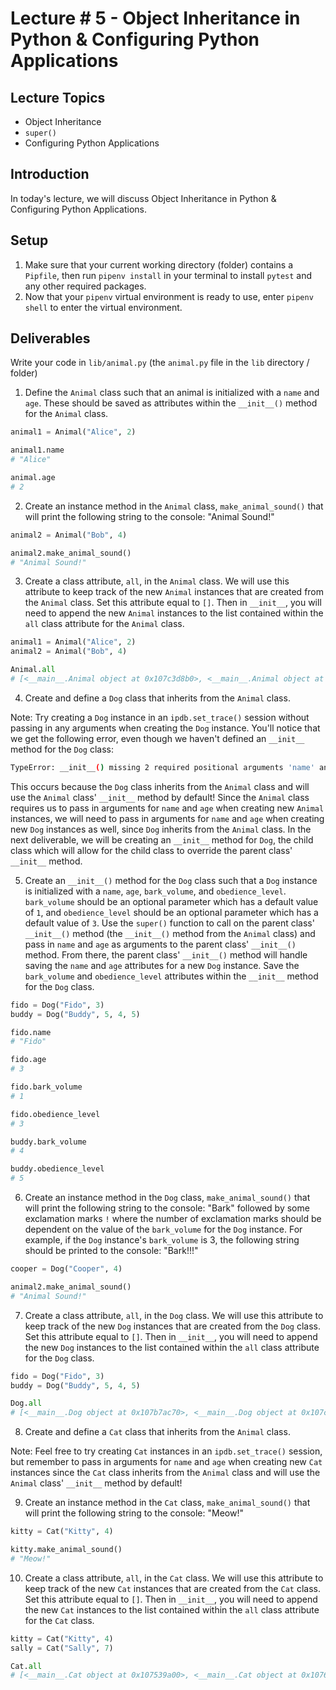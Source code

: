 # Lecture # 5 - Object Inheritance in Python & Configuring Python Applications

## Lecture Topics

- Object Inheritance
- `super()`
- Configuring Python Applications

## Introduction

In today's lecture, we will discuss Object Inheritance in Python & Configuring Python Applications.

## Setup

1. Make sure that your current working directory (folder) contains a `Pipfile`, then run `pipenv install` in your terminal to install `pytest` and any other required packages.
2. Now that your `pipenv` virtual environment is ready to use, enter `pipenv shell` to enter the virtual environment.

## Deliverables

Write your code in `lib/animal.py` (the `animal.py` file in the `lib` directory / folder)

1. Define the `Animal` class such that an animal is initialized with a `name` and `age`. These should be saved as attributes within the `__init__()` method for the `Animal` class.

```py
animal1 = Animal("Alice", 2)

animal1.name
# "Alice"

animal.age
# 2
```

2. Create an instance method in the `Animal` class, `make_animal_sound()` that will print the following string to the console: "Animal Sound!"

```py
animal2 = Animal("Bob", 4)

animal2.make_animal_sound()
# "Animal Sound!"
```

3. Create a class attribute, `all`, in the `Animal` class. We will use this attribute to keep track of
the new `Animal` instances that are created from the `Animal` class. Set this
attribute equal to `[]`. Then in `__init__`, you will need to append the new `Animal` instances to the list contained within the `all` class attribute for the `Animal` class.

```py
animal1 = Animal("Alice", 2)
animal2 = Animal("Bob", 4)

Animal.all
# [<__main__.Animal object at 0x107c3d8b0>, <__main__.Animal object at 0x107b67820>]
```

4. Create and define a `Dog` class that inherits from the `Animal` class.

Note: Try creating a `Dog` instance in an `ipdb.set_trace()` session without passing in any arguments when creating the `Dog` instance. You'll notice that we get the following error, even though we haven't defined an `__init__` method for the `Dog` class:

```sh
TypeError: __init__() missing 2 required positional arguments 'name' and 'age'
```

This occurs because the `Dog` class inherits from the `Animal` class and will use the `Animal` class' `__init__` method by default! Since the `Animal` class requires us to pass in arguments for `name` and `age` when creating new `Animal` instances, we will need to pass in arguments for `name` and `age` when creating new `Dog` instances as well, since `Dog` inherits from the `Animal` class. In the next deliverable, we will be creating an `__init__` method for `Dog`, the child class which will allow for the child class to override the parent class' `__init__` method.

5. Create an `__init__()` method for the `Dog` class such that a `Dog` instance is initialized with a `name`, `age`, `bark_volume`, and `obedience_level`. `bark_volume` should be an optional parameter which has a default value of `1`, and `obedience_level` should be an optional parameter which has a default value of `3`. Use the `super()` function to call on the parent class' `__init__()` method (the `__init__()` method from the `Animal` class) and pass in `name` and `age` as arguments to the parent class' `__init__()` method. From there, the parent class' `__init__()` method will handle saving the `name` and `age` attributes for a new `Dog` instance. Save the `bark_volume` and `obedience_level` attributes within the `__init__` method for the `Dog` class.

```py
fido = Dog("Fido", 3)
buddy = Dog("Buddy", 5, 4, 5)

fido.name
# "Fido"

fido.age
# 3

fido.bark_volume
# 1

fido.obedience_level
# 3

buddy.bark_volume
# 4

buddy.obedience_level
# 5
```

6. Create an instance method in the `Dog` class, `make_animal_sound()` that will print the following string to the console: "Bark" followed by some exclamation marks `!` where the number of exclamation marks should be dependent on the value of the `bark_volume` for the `Dog` instance. For example, if the `Dog` instance's `bark_volume` is 3, the following string should be printed to the console: "Bark!!!"

```py
cooper = Dog("Cooper", 4)

animal2.make_animal_sound()
# "Animal Sound!"
```

7. Create a class attribute, `all`, in the `Dog` class. We will use this attribute to keep track of
the new `Dog` instances that are created from the `Dog` class. Set this
attribute equal to `[]`. Then in `__init__`, you will need to append the new `Dog` instances to the list contained within the `all` class attribute for the `Dog` class.

```py
fido = Dog("Fido", 3)
buddy = Dog("Buddy", 5, 4, 5)

Dog.all
# [<__main__.Dog object at 0x107b7ac70>, <__main__.Dog object at 0x107c3df10>]
```

8. Create and define a `Cat` class that inherits from the `Animal` class.

Note: Feel free to try creating `Cat` instances in an `ipdb.set_trace()` session, but remember to pass in arguments for `name` and `age` when creating new `Cat` instances since the `Cat` class inherits from the `Animal` class and will use the `Animal` class' `__init__` method by default!

9. Create an instance method in the `Cat` class, `make_animal_sound()` that will print the following string to the console: "Meow!"

```py
kitty = Cat("Kitty", 4)

kitty.make_animal_sound()
# "Meow!"
```

10. Create a class attribute, `all`, in the `Cat` class. We will use this attribute to keep track of
the new `Cat` instances that are created from the `Cat` class. Set this
attribute equal to `[]`. Then in `__init__`, you will need to append the new `Cat` instances to the list contained within the `all` class attribute for the `Cat` class.

```py
kitty = Cat("Kitty", 4)
sally = Cat("Sally", 7)

Cat.all
# [<__main__.Cat object at 0x107539a00>, <__main__.Cat object at 0x10761db50>]
```